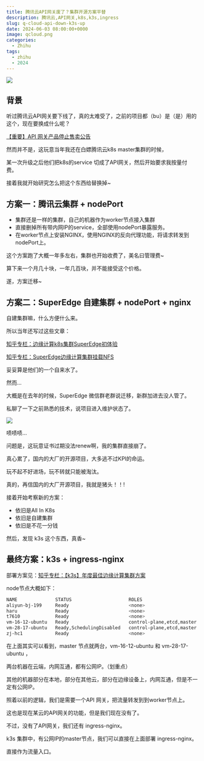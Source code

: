 ```yaml
---
title: 腾讯云API网关废了？集群开源方案平替
description: 腾讯云,API网关,k8s,k3s,ingress
slug: q-cloud-api-down-k3s-up
date: 2024-06-03 08:00:00+0000
image: qcloud.png
categories:
  - Zhihu
tags:
  - zhihu
  - 2024
---
```


![](./img/api-gateway.png)

## 背景

听过腾讯云API网关要下线了，真的太难受了，之前的项目都（bu）是（是）用的这个，现在要换成什么呢？

[【重要】API 网关产品停止售卖公告](https://cloud.tencent.com/document/product/628/106651)

然而并不是，这玩意当年我还在白嫖腾讯云k8s master集群的时候，

某一次升级之后他们把k8s的service 切成了API网关，然后开始要求我按量付费。

接着我就开始研究怎么把这个东西给替换掉~

## 方案一：腾讯云集群 + nodePort

- 集群还是一样的集群，自己的机器作为worker节点接入集群
- 直接删掉所有带内网IP的service，全部使用nodePort暴露服务。
- 在worker节点上安装NGINX，使用NGINX的反向代理功能，将请求转发到nodePort上。


这个方案跑了大概一年多左右，集群也开始收费了，美名曰管理费~

算下来一个月几十块，一年几百块，并不能接受这个价格。

遂，方案迁移~

## 方案二：SuperEdge 自建集群 + nodePort + nginx

自建集群嘛，什么方便什么来。

所以当年还写过这些文章：


[知乎专栏：边缘计算k8s集群SuperEdge初体验](https://zhuanlan.zhihu.com/p/346084530)

[知乎专栏：SuperEdge边缘计算集群挂载NFS](https://zhuanlan.zhihu.com/p/514678542)

妥妥算是他们的一个自来水了。

然而...

大概是在去年的时候，SuperEdge 微信群老群说迁移，新群加进去没人管了。

私聊了一下之前熟悉的技术，说项目进入维护状态了。

![](/img/super-edge-bug-report.png)

啧啧啧...

问题是，这玩意证书过期没法renew啊，我的集群直接崩了。

真心累了，国内的大厂的开源项目，大多逃不过KPI的命运。

玩不起不好进场，玩不转就只能被淘汰。

真的，再信国内的大厂开源项目，我就是猪头！！!

接着开始考察新的方案： 

- 依旧是All In K8s
- 依旧是自建集群
- 依旧是不花一分钱


然后，发现 k3s 这个东西，真香~

## 最终方案：k3s + ingress-nginx

部署方案见：[知乎专栏：【k3s】年度最佳边缘计算集群方案](https://zhuanlan.zhihu.com/p/696737105)

node节点大概如下：

```sh
NAME              STATUS                     ROLES                       AGE     VERSION
aliyun-bj-199     Ready                      <none>                      34d     v1.29.4+k3s1
haru              Ready                      <none>                      6d16h   v1.29.4+k3s1
t7610             Ready                      <none>                      6d2h    v1.29.4+k3s1
vm-16-12-ubuntu   Ready                      control-plane,etcd,master   75d     v1.28.7+k3s1
vm-28-17-ubuntu   Ready,SchedulingDisabled   control-plane,etcd,master   75d     v1.28.7+k3s1
zj-hc1            Ready                      <none>                      33d     v1.29.4+k3s1
```

在上面其实可以看到，master 节点就两台，vm-16-12-ubuntu 和 vm-28-17-ubuntu ，

两台机器在云端，内网互通，都有公网IP。（划重点）

其他的机器部分在本地，部分在其他云，部分在边缘设备上，内网互通，但是不一定有公网IP。

照着以前的逻辑，我们是需要一个API 网关，把流量转发到到worker节点上。

这也是现在某云的API网关的功能，但是我们现在没有了。

不过，没有了API网关，我们还有 ingress-nginx。

k3s 集群中，有公网IP的master节点，我们可以直接在上面部署 ingress-nginx。

直接作为流量入口。